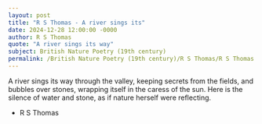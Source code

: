 ```yaml
---
layout: post
title: "R S Thomas - A river sings its"
date: 2024-12-28 12:00:00 -0000
author: R S Thomas
quote: "A river sings its way"
subject: British Nature Poetry (19th century)
permalink: /British Nature Poetry (19th century)/R S Thomas/R S Thomas - A river sings its
---
```


A river sings its way
through the valley, keeping
secrets from the fields,
and bubbles over stones,
wrapping itself in the
caress of the sun.
Here is the silence
of water and stone,
as if nature herself
were reflecting.


- R S Thomas
